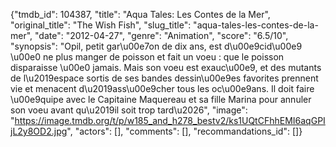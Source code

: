 {"tmdb_id": 104387, "title": "Aqua Tales: Les Contes de la Mer", "original_title": "The Wish Fish", "slug_title": "aqua-tales-les-contes-de-la-mer", "date": "2012-04-27", "genre": "Animation", "score": "6.5/10", "synopsis": "Opil, petit gar\u00e7on de dix ans, est d\u00e9cid\u00e9 \u00e0 ne plus manger de poisson et fait un voeu : que le poisson disparaisse \u00e0 jamais. Mais son voeu est exauc\u00e9, et des mutants de l\u2019espace sortis de ses bandes dessin\u00e9es favorites prennent vie et menacent d\u2019ass\u00e9cher tous les oc\u00e9ans. Il doit faire \u00e9quipe avec le Capitaine Maquereau et sa fille Marina pour annuler son voeu avant qu\u2019il soit trop tard\u2026", "image": "https://image.tmdb.org/t/p/w185_and_h278_bestv2/ks1UQtCFhhEMI6aqGPIjL2y8OD2.jpg", "actors": [], "comments": [], "recommandations_id": []}